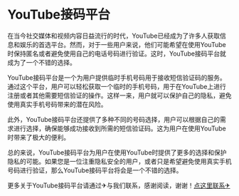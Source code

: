 # YouTube接码平台

在当今社交媒体和视频内容日益流行的时代，YouTube已经成为了许多人获取信息和娱乐的首选平台。然而，对于一些用户来说，他们可能希望在使用YouTube时保持匿名或者避免使用自己的电话号码进行验证。这时，YouTube接码平台就成为了一个不错的选择。

YouTube接码平台是一个为用户提供临时手机号码用于接收短信验证码的服务。通过这个平台，用户可以轻松获取一个临时的手机号码，用于在YouTube上进行注册或者其他需要短信验证的操作。这样一来，用户就可以保护自己的隐私，避免使用真实手机号码带来的潜在风险。

此外，YouTube接码平台还提供了多种不同的号码选择，用户可以根据自己的需求进行选择，确保能够成功接收到所需的短信验证码。这为用户在使用YouTube时带来了极大的便利。

总的来说，YouTube接码平台为用户在使用YouTube时提供了更多的选择和保护隐私的可能。如果您是一位注重隐私安全的用户，或者只是希望避免使用真实手机号码进行验证，那么YouTube接码平台将会是一个不错的选择。

更多关于YouTube接码平台请通过✈与我们联系，感谢阅读，谢谢！[点这里联系✈](https://acc.k02.cc)